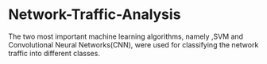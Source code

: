 # Network-Traffic-Analysis
The two most important machine learning algorithms, namely ,SVM and Convolutional Neural Networks(CNN), were used for classifying the network traffic into different classes. 
